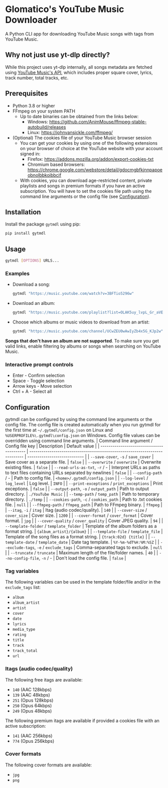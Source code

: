 # Glomatico's YouTube Music Downloader
A Python CLI app for downloading YouTube Music songs with tags from YouTube Music.

## Why not just use yt-dlp directly?
While this project uses yt-dlp internally, all songs metadata are fetched using [YouTube Music's API](https://github.com/sigma67/ytmusicapi), which includes proper square cover, lyrics, track number, total tracks, etc.

## Prerequisites
* Python 3.8 or higher
* FFmpeg on your system PATH
    * Up to date binaries can be obtained from the links below:
        * Windows: https://github.com/AnimMouse/ffmpeg-stable-autobuild/releases
        * Linux: https://johnvansickle.com/ffmpeg/
* (Optional) The cookies file of your YouTube Music browser session
    * You can get your cookies by using one of the following extensions on your browser of choice at the YouTube website with your account signed in:
        * Firefox: https://addons.mozilla.org/addon/export-cookies-txt
        * Chromium based browsers: https://chrome.google.com/webstore/detail/gdocmgbfkjnnpapoeobnolbbkoibbcif
    * With cookies, you can download age-restricted content, private playlists and songs in premium formats if you have an active subscription. You will have to set the cookies file path using the command line arguments or the config file (see [Configuration](#configuration)).
  
## Installation
Install the package `gytmdl` using pip:
```bash
pip install gytmdl
```

## Usage
```bash
gytmdl [OPTIONS] URLS...
```

### Examples
* Download a song:
    ```bash
    gytmdl "https://music.youtube.com/watch?v=3BFTio5296w"
    ```
* Download an album:
    ```bash
    gytmdl "https://music.youtube.com/playlist?list=OLAK5uy_lvpL_Gr_aVEq-LaivwJaSK5EbFd4HeamM"
    ```
* Choose which albums or music videos to download from an artist:
    ```bash
    gytmdl "https://music.youtube.com/channel/UCwZEU0wAwIyZb4x5G_KJp2w"
    ```

**Songs that don't have an album are not supported**. To make sure you get valid links, enable filtering by albums or songs when searching on YouTube Music.

### Interactive prompt controls
* Enter - Confirm selection
* Space - Toggle selection
* Arrow keys - Move selection
* Ctrl + A - Select all

## Configuration
gytmdl can be configured by using the command line arguments or the config file. The config file is created automatically when you run gytmdl for the first time at `~/.gytmdl/config.json` on Linux and `%USERPROFILE%\.gytmdl\config.json` on Windows. Config file values can be overridden using command line arguments.
| Command line argument / Config file key   | Description                                                                 | Default value                |
| ----------------------------------------- | --------------------------------------------------------------------------- | ---------------------------- |
| `--save-cover`, `-s` / `save_cover`       | Save cover as a separate file.                                              | `false`                      |
| `--overwrite` / `overwrite`               | Overwrite existing files.                                                   | `false`                      |
| `--read-urls-as-txt`, `-r` / -            | Interpret URLs as paths to text files containing URLs separated by newlines | `false`                      |
| `--config-path` / -                       | Path to config file.                                                        | `<home>/.gytmdl/config.json` |
| `--log-level` / `log_level`               | Log level.                                                                  | `INFO`                       |
| `--print-exceptions` / `print_exceptions` | Print exceptions.                                                           | `false`                      |
| `--output-path`, `-o` / `output_path`     | Path to output directory.                                                   | `./YouTube Music`            |
| `--temp-path` / `temp_path`               | Path to temporary directory.                                                | `./temp`                     |
| `--cookies-path`, `-c` / `cookies_path`   | Path to .txt cookies file.                                                  | `null`                       |
| `--ffmpeg-path` / `ffmpeg_path`           | Path to FFmpeg binary.                                                      | `ffmpeg`                     |
| `--itag`, `-i` / `itag`                   | Itag (audio codec/quality).                                                 | `140`                        |
| `--cover-size` / `cover_size`             | Cover size.                                                                 | `1200`                       |
| `--cover-format` / `cover_format`         | Cover format.                                                               | `jpg`                        |
| `--cover-quality` / `cover_quality`       | Cover JPEG quality.                                                         | `94`                         |
| `--template-folder` / `template_folder`   | Template of the album folders as a format string.                           | `{album_artist}/{album}`     |
| `--template-file` / `template_file`       | Template of the song files as a format string.                              | `{track:02d} {title}`        |
| `--template-date` / `template_date`       | Date tag template.                                                          | `%Y-%m-%dT%H:%M:%SZ`         |
| `--exclude-tags`, `-e` / `exclude_tags`   | Comma-separated tags to exclude.                                            | `null`                       |
| `--truncate` / `truncate`                 | Maximum length of the file/folder names.                                    | `40`                         |
| `--no-config-file`, `-n` / -              | Don't load the config file.                                                 | `false`                      |

### Tag variables
The following variables can be used in the template folder/file and/or in the `exclude_tags` list:
- `album`
- `album_artist`
- `artist`
- `cover`
- `date`
- `lyrics`
- `media_type`
- `rating`
- `title`
- `track`
- `track_total`
- `url`

### Itags (audio codec/quality)
The following free itags are available:
* `140` (AAC 128kbps)
* `139` (AAC 48kbps)
* `251` (Opus 128kbps)
* `250` (Opus 64kbps)
* `249` (Opus 48kbps)
  
The following premium itags are available if provided a cookies file with an active subscription:
* `141` (AAC 256kbps)
* `774` (Opus 256kbps)

### Cover formats
The following cover formats are available:
* `jpg`
* `png`


